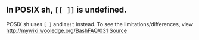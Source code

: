 ## In POSIX sh, `[[ ]]` is undefined.

POSIX sh uses `[ ]` and `test` instead. To see the limitations/differences, view http://mywiki.wooledge.org/BashFAQ/031 
[Source](https://github.com/koalaman/shellcheck/wiki/SC3010)

